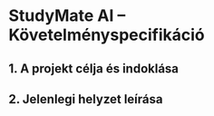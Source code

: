 # StudyMate AI – Követelményspecifikáció

## 1. A projekt célja és indoklása



## 2. Jelenlegi helyzet leírása



